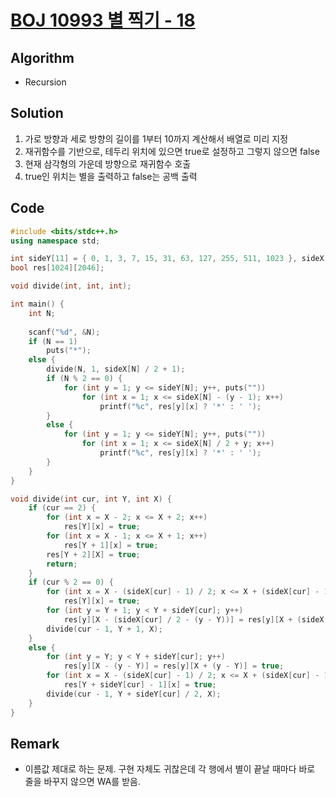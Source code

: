 [BOJ 10993 별 찍기 - 18](https://www.acmicpc.net/problem/10993)
=====
Algorithm
-----
* Recursion

Solution
-----
1. 가로 방향과 세로 방향의 길이를 1부터 10까지 계산해서 배열로 미리 지정
2. 재귀함수를 기반으로, 테두리 위치에 있으면 true로 설정하고 그렇지 않으면 false
3. 현재 삼각형의 가운데 방향으로 재귀함수 호출
4. true인 위치는 별을 출력하고 false는 공백 출력

Code
-----

```cpp
#include <bits/stdc++.h>
using namespace std;

int sideY[11] = { 0, 1, 3, 7, 15, 31, 63, 127, 255, 511, 1023 }, sideX[11] = { 0, 1, 5, 13, 29, 61, 125, 253, 509, 1021, 2045 };
bool res[1024][2046];

void divide(int, int, int);

int main() {
    int N;
    
    scanf("%d", &N);
    if (N == 1)
        puts("*");
    else {
        divide(N, 1, sideX[N] / 2 + 1);
        if (N % 2 == 0) {
            for (int y = 1; y <= sideY[N]; y++, puts(""))
                for (int x = 1; x <= sideX[N] - (y - 1); x++)
                    printf("%c", res[y][x] ? '*' : ' ');
        }
        else {
            for (int y = 1; y <= sideY[N]; y++, puts(""))
                for (int x = 1; x <= sideX[N] / 2 + y; x++)
                    printf("%c", res[y][x] ? '*' : ' ');
        }
    }
}

void divide(int cur, int Y, int X) {
    if (cur == 2) {
        for (int x = X - 2; x <= X + 2; x++)
            res[Y][x] = true;
        for (int x = X - 1; x <= X + 1; x++)
            res[Y + 1][x] = true;
        res[Y + 2][X] = true;
        return;
    }
    if (cur % 2 == 0) {
        for (int x = X - (sideX[cur] - 1) / 2; x <= X + (sideX[cur] - 1) / 2; x++)
            res[Y][x] = true;
        for (int y = Y + 1; y < Y + sideY[cur]; y++)
            res[y][X - (sideX[cur] / 2 - (y - Y))] = res[y][X + (sideX[cur] / 2 - (y - Y))] = true;
        divide(cur - 1, Y + 1, X);
    }
    else {
        for (int y = Y; y < Y + sideY[cur]; y++)
            res[y][X - (y - Y)] = res[y][X + (y - Y)] = true;
        for (int x = X - (sideX[cur] - 1) / 2; x <= X + (sideX[cur] - 1) / 2; x++)
            res[Y + sideY[cur] - 1][x] = true;
        divide(cur - 1, Y + sideY[cur] / 2, X);
    }
}
```

Remark
-----
* 이름값 제대로 하는 문제. 구현 자체도 귀찮은데 각 행에서 별이 끝날 때마다 바로 줄을 바꾸지 않으면 WA를 받음.